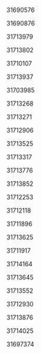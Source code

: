 31690576

31690876

31713979

31713802

31710107

31713937

31703985

31713268

31713271

31712906

31713525

31713317

31713776

31713852

31712253

31712118

31711896

31713625

31711917

31714164

31713645

31713552

31712930

31713876

31714025

31697374

